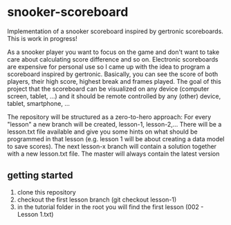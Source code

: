 # snooker-scoreboard
Implementation of a snooker scoreboard inspired by gertronic scoreboards. This is work in progress!

As a snooker player you want to focus on the game and don't want to take care about calculating score difference and so on.
Electronic scoreboards are expensive for personal use so I came up with the idea to program a scoreboard inspired by gertronic.
Basically, you can see the score of both players, their high score, highest break and frames played.
The goal of this project that the scoreboard can be visualized on any device (computer screen, tablet, ...) and it should be 
remote controlled by any (other) device, tablet, smartphone, ...

The repository will be structured as a zero-to-hero approach: For every "lesson" a new branch will be created, lesson-1, lesson-2,...
There will be a lesson.txt file available and give you some hints on what should be programmed in that lesson (e.g. lesson 1 will be about 
creating a data model to save scores). The next lesson-x branch will contain a solution together with a new lesson.txt file.
The master will always contain the latest version

## getting started
1. clone this repository
2. checkout the first lesson branch (git checkout lesson-1)
3. in the tutorial folder in the root you will find the first lesson (002 - Lesson 1.txt)
